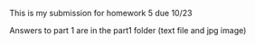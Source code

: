 This is my submission for homework 5 due 10/23

Answers to part 1 are in the part1 folder (text file and jpg image)
